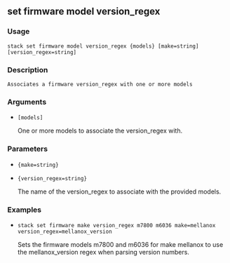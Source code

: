 ## set firmware model version_regex

### Usage

`stack set firmware model version_regex {models} [make=string] [version_regex=string]`

### Description


	Associates a firmware version_regex with one or more models

	

### Arguments

* `[models]`

   One or more models to associate the version_regex with.


### Parameters
* `{make=string}`
* `{version_regex=string}`

   The name of the version_regex to associate with the provided models.

### Examples

* `stack set firmware make version_regex m7800 m6036 make=mellanox version_regex=mellanox_version`

   Sets the firmware models m7800 and m6036 for make mellanox to use the mellanox_version regex when parsing version numbers.



